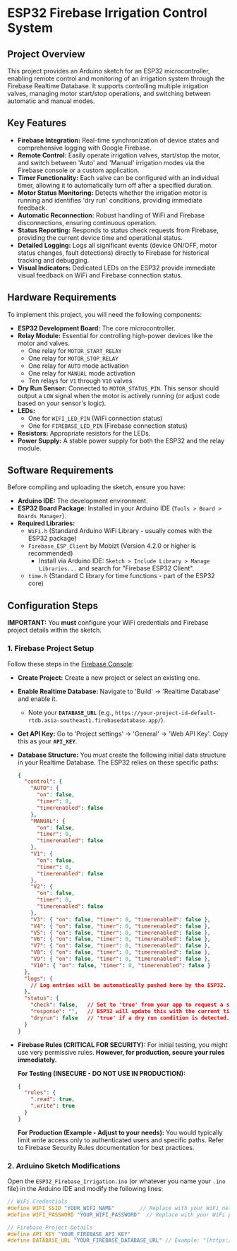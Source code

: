 # ESP32 Firebase Irrigation Control System

## Project Overview
This project provides an Arduino sketch for an ESP32 microcontroller, enabling remote control and monitoring of an irrigation system through the Firebase Realtime Database. It supports controlling multiple irrigation valves, managing motor start/stop operations, and switching between automatic and manual modes.

## Key Features

* **Firebase Integration:** Real-time synchronization of device states and comprehensive logging with Google Firebase.
* **Remote Control:** Easily operate irrigation valves, start/stop the motor, and switch between 'Auto' and 'Manual' irrigation modes via the Firebase console or a custom application.
* **Timer Functionality:** Each valve can be configured with an individual timer, allowing it to automatically turn off after a specified duration.
* **Motor Status Monitoring:** Detects whether the irrigation motor is running and identifies 'dry run' conditions, providing immediate feedback.
* **Automatic Reconnection:** Robust handling of WiFi and Firebase disconnections, ensuring continuous operation.
* **Status Reporting:** Responds to status check requests from Firebase, providing the current device time and operational status.
* **Detailed Logging:** Logs all significant events (device ON/OFF, motor status changes, fault detections) directly to Firebase for historical tracking and debugging.
* **Visual Indicators:** Dedicated LEDs on the ESP32 provide immediate visual feedback on WiFi and Firebase connection status.

## Hardware Requirements

To implement this project, you will need the following components:

* **ESP32 Development Board:** The core microcontroller.
* **Relay Module:** Essential for controlling high-power devices like the motor and valves.
    * One relay for `MOTOR_START_RELAY`
    * One relay for `MOTOR_STOP_RELAY`
    * One relay for `AUTO` mode activation
    * One relay for `MANUAL` mode activation
    * Ten relays for `V1` through `V10` valves
* **Dry Run Sensor:** Connected to `MOTOR_STATUS_PIN`. This sensor should output a `LOW` signal when the motor is actively running (or adjust code based on your sensor's logic).
* **LEDs:**
    * One for `WIFI_LED_PIN` (WiFi connection status)
    * One for `FIREBASE_LED_PIN` (Firebase connection status)
* **Resistors:** Appropriate resistors for the LEDs.
* **Power Supply:** A stable power supply for both the ESP32 and the relay module.

## Software Requirements

Before compiling and uploading the sketch, ensure you have:

* **Arduino IDE:** The development environment.
* **ESP32 Board Package:** Installed in your Arduino IDE (`Tools > Board > Boards Manager`).
* **Required Libraries:**
    * `WiFi.h` (Standard Arduino WiFi Library - usually comes with the ESP32 package)
    * `Firebase_ESP_Client` by Mobizt (Version 4.2.0 or higher is recommended)
        * Install via Arduino IDE: `Sketch > Include Library > Manage Libraries...` and search for "Firebase ESP32 Client".
    * `time.h` (Standard C library for time functions - part of the ESP32 core)

## Configuration Steps

**IMPORTANT:** You **must** configure your WiFi credentials and Firebase project details within the sketch.

### 1. Firebase Project Setup

Follow these steps in the [Firebase Console](https://console.firebase.google.com/):

* **Create Project:** Create a new project or select an existing one.
* **Enable Realtime Database:** Navigate to 'Build' -> 'Realtime Database' and enable it.
    * Note your **`DATABASE_URL`** (e.g., `https://your-project-id-default-rtdb.asia-southeast1.firebasedatabase.app/`).
* **Get API Key:** Go to 'Project settings' -> 'General' -> 'Web API Key'. Copy this as your **`API_KEY`**.
* **Database Structure:** You *must* create the following initial data structure in your Realtime Database. The ESP32 relies on these specific paths:

    ```json
    {
      "control": {
        "AUTO": {
          "on": false,
          "timer": 0,
          "timerenabled": false
        },
        "MANUAL": {
          "on": false,
          "timer": 0,
          "timerenabled": false
        },
        "V1": {
          "on": false,
          "timer": 0,
          "timerenabled": false
        },
        "V2": {
          "on": false,
          "timer": 0,
          "timerenabled": false
        },
        "V3": { "on": false, "timer": 0, "timerenabled": false },
        "V4": { "on": false, "timer": 0, "timerenabled": false },
        "V5": { "on": false, "timer": 0, "timerenabled": false },
        "V6": { "on": false, "timer": 0, "timerenabled": false },
        "V7": { "on": false, "timer": 0, "timerenabled": false },
        "V8": { "on": false, "timer": 0, "timerenabled": false },
        "V9": { "on": false, "timer": 0, "timerenabled": false },
        "V10": { "on": false, "timer": 0, "timerenabled": false }
      },
      "logs": {
        // Log entries will be automatically pushed here by the ESP32.
      },
      "status": {
        "check": false,   // Set to 'true' from your app to request a status update.
        "response": "",   // ESP32 will update this with the current time when 'check' is true.
        "dryrun": false   // 'true' if a dry run condition is detected.
      }
    }
    ```
* **Firebase Rules (CRITICAL FOR SECURITY):**
    For initial testing, you might use very permissive rules. **However, for production, secure your rules immediately.**

    **For Testing (INSECURE - DO NOT USE IN PRODUCTION):**
    ```json
    {
      "rules": {
        ".read": true,
        ".write": true
      }
    }
    ```
    **For Production (Example - Adjust to your needs):**
    You would typically limit write access only to authenticated users and specific paths.
    Refer to Firebase Security Rules documentation for best practices.

### 2. Arduino Sketch Modifications

Open the `ESP32_Firebase_Irrigation.ino` (or whatever you name your `.ino` file) in the Arduino IDE and modify the following lines:

```c++
// WiFi Credentials
#define WIFI_SSID "YOUR_WIFI_NAME"        // Replace with your WiFi network name
#define WIFI_PASSWORD "YOUR_WIFI_PASSWORD"  // Replace with your WiFi password

// Firebase Project Details
#define API_KEY "YOUR_FIREBASE_API_KEY"
#define DATABASE_URL "YOUR_FIREBASE_DATABASE_URL" // Example: "[https://your-project-id-default-rtdb.asia-southeast1.firebasedatabase.app/](https://your-project-id-default-rtdb.asia-southeast1.firebasedatabase.app/)"
